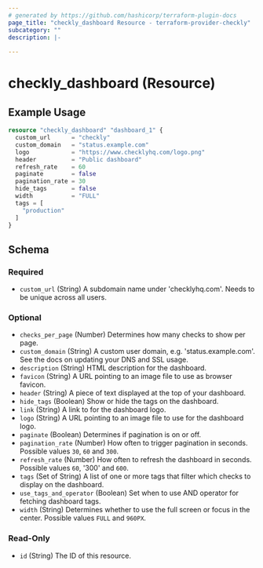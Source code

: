 ```yaml
---
# generated by https://github.com/hashicorp/terraform-plugin-docs
page_title: "checkly_dashboard Resource - terraform-provider-checkly"
subcategory: ""
description: |-
  
---
```


# checkly_dashboard (Resource)



## Example Usage

```terraform
resource "checkly_dashboard" "dashboard_1" {
  custom_url      = "checkly"
  custom_domain   = "status.example.com"
  logo            = "https://www.checklyhq.com/logo.png"
  header          = "Public dashboard"
  refresh_rate    = 60
  paginate        = false
  pagination_rate = 30
  hide_tags       = false
  width           = "FULL"
  tags = [
    "production"
  ]
}
```

<!-- schema generated by tfplugindocs -->
## Schema

### Required

- `custom_url` (String) A subdomain name under 'checklyhq.com'. Needs to be unique across all users.

### Optional

- `checks_per_page` (Number) Determines how many checks to show per page.
- `custom_domain` (String) A custom user domain, e.g. 'status.example.com'. See the docs on updating your DNS and SSL usage.
- `description` (String) HTML <meta> description for the dashboard.
- `favicon` (String) A URL pointing to an image file to use as browser favicon.
- `header` (String) A piece of text displayed at the top of your dashboard.
- `hide_tags` (Boolean) Show or hide the tags on the dashboard.
- `link` (String) A link to for the dashboard logo.
- `logo` (String) A URL pointing to an image file to use for the dashboard logo.
- `paginate` (Boolean) Determines if pagination is on or off.
- `pagination_rate` (Number) How often to trigger pagination in seconds. Possible values `30`, `60` and `300`.
- `refresh_rate` (Number) How often to refresh the dashboard in seconds. Possible values `60`, '300' and `600`.
- `tags` (Set of String) A list of one or more tags that filter which checks to display on the dashboard.
- `use_tags_and_operator` (Boolean) Set when to use AND operator for fetching dashboard tags.
- `width` (String) Determines whether to use the full screen or focus in the center. Possible values `FULL` and `960PX`.

### Read-Only

- `id` (String) The ID of this resource.


